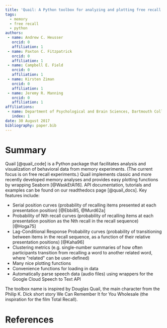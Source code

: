 ```yaml
---
title: 'Quail: A Python toolbox for analyzing and plotting free recall data'
tags:
  - memory
  - free recall
  - python
authors:
 - name: Andrew C. Heusser
   orcid: 0
   affiliation: 1
 - name: Paxton C. Fitzpatrick
   orcid: 0
   affiliation: 1
 - name: Campbell E. Field
   orcid: 0
   affiliation: 1
 - name: Kirsten Ziman
   orcid: 0
   affiliation: 1
 - name: Jeremy R. Manning
   orcid: 0
   affiliation: 1
affiliations:
 - name: Department of Psychological and Brain Sciences, Dartmouth College
   index: 1
date: 30 August 2017
bibliography: paper.bib
---
```


# Summary

Quail [@quail_code] is a Python package that facilitates analysis and visualization of behavioral data from memory experiments. (The current focus is on free recall experiments.) Quail implements classic and more recently developed memory analyses and provides easy plotting functions by wrapping Seaborn [@WaskEtAl16]. API documentation, tutorials and examples can be found on our readthedocs page [@quail_docs]. Key features include:

- Serial position curves (probability of recalling items presented at each presentation position) [@Ebbi85, @Murd62a]
- Probability of Nth recall curves (probability of recalling items at each presentation position as the Nth recall in the recall sequence) [@Hoga75]
- Lag-Conditional Response Probability curves (probability of transitioning between items in the recall sequence, as a function of their relative presentation positions) [@Kaha96]
- Clustering metrics (e.g. single-number summaries of how often participants transition from recalling a word to another related word, where "related" can be user-defined)
- Many nice plotting functions
- Convenience functions for loading in data
- Automatically parse speech data (audio files) using wrappers for the Google Cloud Speech to Text API

The toolbox name is inspired by Douglas Quail, the main character from the Philip K. Dick short story We Can Remember It for You Wholesale (the inspiration for the film Total Recall).

# References
